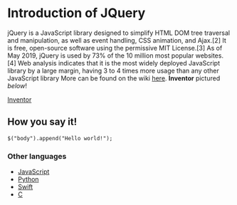 # Introduction of JQuery
jQuery is a JavaScript library designed to simplify HTML DOM tree traversal and manipulation, as well as event handling, CSS animation, and Ajax.[2] It is free, open-source software using the permissive MIT License.[3] As of May 2019, jQuery is used by 73% of the 10 million most popular websites.[4] Web analysis indicates that it is the most widely deployed JavaScript library by a large margin, having 3 to 4 times more usage than any other JavaScript library More can be found on the wiki [here](https://en.wikipedia.org/wiki/JQuery).  **Inventor** pictured *below*!

[Inventor](https://qph.fs.quoracdn.net/main-qimg-bda2e1b1b2eb91fdf39f461c543ad89c-c)

## How you say it!
`$("body").append("Hello world!");`

### Other languages
- [JavaScript](https://github.com/abswd2/Final-Project-Musser-1000/blob/master/JavaScript.md)
- [Python](https://github.com/abswd2/Final-Project-Musser-1000/blob/master/Python.md)
- [Swift](https://github.com/abswd2/Final-Project-Musser-1000/blob/master/Swift.md)
- [C](https://github.com/abswd2/Final-Project-Musser-1000/blob/master/C.md)
